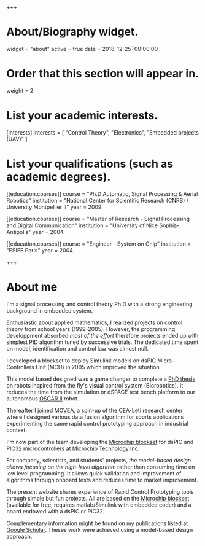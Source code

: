 +++
# About/Biography widget.
widget = "about"
active = true
date = 2018-12-25T00:00:00

# Order that this section will appear in.
weight = 2

# List your academic interests.
[interests]
  interests = [
    "Control Theory",
    "Electronics",
    "Embedded projects (UAV)"
  ]

# List your qualifications (such as academic degrees).
[[education.courses]]
  course = "Ph.D Automatic, Signal Processing & Aerial Robotics"
  institution = "National Center for Scientific Research (CNRS) / University Montpellier II"
  year = 2009

[[education.courses]]
  course = "Master of Research - Signal Processing and Digital Communication"
  institution = "University of Nice Sophia-Antipolis"
  year = 2004

[[education.courses]]
  course = "Engineer - System on Chip"
  institution = "ESIEE Paris"
  year = 2004
 
+++

# About me

I'm a signal processing and control theory Ph.D with a strong engineering background in embedded system.

Enthusiastic about applied mathematics, I realized projects on control theory from school years (1999-2005). However, the programming developpment absorbed *most of the effort* therefore projects ended up with simplest PID algorithm tuned by successive trials. The dedicated time spent on model, identification and control law was almost null.

I developed a blockset to deploy Simulink models on dsPIC Micro-Controllers Unit (MCU) in 2005 which improved the situation.

This model based designed was a game changer to complete a [PhD thesis](http://www.kerhuel.eu/publi/Kerhuel_2009_PhD.pdf) on robots inspired from the fly's visual control system (Biorobotics). It reduces the time from the simulation or dSPACE test bench platform to our autonomous [OSCAR II](https://www.researchgate.net/figure/a-OSCAR-II-like-its-predecessor-OSCAR-I-is-a-tethered-aerial-robot-that-orients-its_fig11_261957721) robot. 

Thereafter I joined [MOVEA](https://www.ideas-laboratory.com/projects/movea/), a spin-up of the CEA-Leti research center where I designed various data fusion algorithm for sports applications experimenting the same rapid control prototyping approach in industrial context. 

I'm now part of the team developing the [Microchip blockset](https://www.microchip.com/simulinkblocks/) for dsPIC and PIC32 microcontrollers at [Microchip Technology Inc](https://www.microchip.com/). 

For company, scientists, and students' projects, *the model-based design allows focusing on the high-level algorithm* rather than consuming time on low level programming. It allows quick validation and improvement of algorithms through onboard tests and reduces time to market improvement.

The present website shares experience of Rapid Control Prototyping tools through simple but fun projects. All are based on the [Microchip blockset](https://www.microchip.com/simulinkblocks/) (available for free, requires matlab/Simulink with embedded coder) and a board endowed with a dsPIC or PIC32.

Complementary information might be found on my publications listed at [Google Scholar](https://scholar.google.co.uk/citations?user=61SJU_sAAAAJ/). Theses work were achieved using a model-based design approach.

